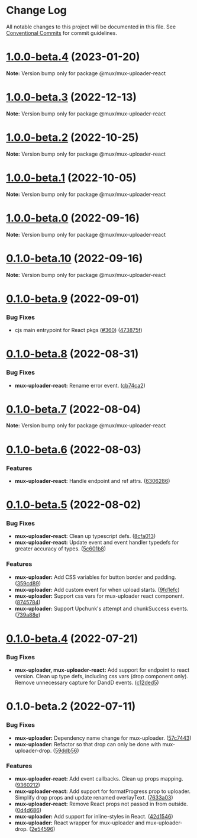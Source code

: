 # Change Log

All notable changes to this project will be documented in this file.
See [Conventional Commits](https://conventionalcommits.org) for commit guidelines.

# [1.0.0-beta.4](https://github.com/muxinc/elements/compare/@mux/mux-uploader-react@1.0.0-beta.3...@mux/mux-uploader-react@1.0.0-beta.4) (2023-01-20)

**Note:** Version bump only for package @mux/mux-uploader-react





# [1.0.0-beta.3](https://github.com/muxinc/elements/compare/@mux/mux-uploader-react@1.0.0-beta.2...@mux/mux-uploader-react@1.0.0-beta.3) (2022-12-13)

**Note:** Version bump only for package @mux/mux-uploader-react





# [1.0.0-beta.2](https://github.com/muxinc/elements/compare/@mux/mux-uploader-react@1.0.0-beta.1...@mux/mux-uploader-react@1.0.0-beta.2) (2022-10-25)

**Note:** Version bump only for package @mux/mux-uploader-react





# [1.0.0-beta.1](https://github.com/muxinc/elements/compare/@mux/mux-uploader-react@1.0.0-beta.0...@mux/mux-uploader-react@1.0.0-beta.1) (2022-10-05)

**Note:** Version bump only for package @mux/mux-uploader-react

# [1.0.0-beta.0](https://github.com/muxinc/elements/compare/@mux/mux-uploader-react@0.1.0-beta.10...@mux/mux-uploader-react@1.0.0-beta.0) (2022-09-16)

**Note:** Version bump only for package @mux/mux-uploader-react

# [0.1.0-beta.10](https://github.com/muxinc/elements/compare/@mux/mux-uploader-react@0.1.0-beta.9...@mux/mux-uploader-react@0.1.0-beta.10) (2022-09-16)

**Note:** Version bump only for package @mux/mux-uploader-react

# [0.1.0-beta.9](https://github.com/muxinc/elements/compare/@mux/mux-uploader-react@0.1.0-beta.8...@mux/mux-uploader-react@0.1.0-beta.9) (2022-09-01)

### Bug Fixes

- cjs main entrypoint for React pkgs ([#360](https://github.com/muxinc/elements/issues/360)) ([473875f](https://github.com/muxinc/elements/commit/473875f4869a6ab9b04b44a90cc52b620a15ac83))

# [0.1.0-beta.8](https://github.com/muxinc/elements/compare/@mux/mux-uploader-react@0.1.0-beta.7...@mux/mux-uploader-react@0.1.0-beta.8) (2022-08-31)

### Bug Fixes

- **mux-uploader-react:** Rename error event. ([cb74ca2](https://github.com/muxinc/elements/commit/cb74ca2528aa051b2f0a10ad5715aaad69cf1ecf))

# [0.1.0-beta.7](https://github.com/muxinc/elements/compare/@mux/mux-uploader-react@0.1.0-beta.6...@mux/mux-uploader-react@0.1.0-beta.7) (2022-08-04)

**Note:** Version bump only for package @mux/mux-uploader-react

# [0.1.0-beta.6](https://github.com/muxinc/elements/compare/@mux/mux-uploader-react@0.1.0-beta.5...@mux/mux-uploader-react@0.1.0-beta.6) (2022-08-03)

### Features

- **mux-uploader-react:** Handle endpoint and ref attrs. ([6306286](https://github.com/muxinc/elements/commit/6306286ec5f07ac3328976bdd44ff6fdd2e10dc9))

# [0.1.0-beta.5](https://github.com/muxinc/elements/compare/@mux/mux-uploader-react@0.1.0-beta.4...@mux/mux-uploader-react@0.1.0-beta.5) (2022-08-02)

### Bug Fixes

- **mux-uploader-react:** Clean up typescript defs. ([8cfa013](https://github.com/muxinc/elements/commit/8cfa013c591c94654c7ffc314cef159bc3c0fff0))
- **mux-uploader-react:** Update event and event handler typedefs for greater accuracy of types. ([5c601b8](https://github.com/muxinc/elements/commit/5c601b8b649a9ff20e046c4ac4aad657ffce4edf))

### Features

- **mux-uploader:** Add CSS variables for button border and padding. ([359cd89](https://github.com/muxinc/elements/commit/359cd89472781fc41e33e95574c0d9c845b1d081))
- **mux-uploader:** Add custom event for when upload starts. ([9fd1efc](https://github.com/muxinc/elements/commit/9fd1efc943bcb60efdb51b455d5b9642af86b920))
- **mux-uploader:** Support css vars for mux-uploader react component. ([8745784](https://github.com/muxinc/elements/commit/87457844f483d695d8f3bfd1da2fddaaa64a96fe))
- **mux-uploader:** Support Upchunk's attempt and chunkSuccess events. ([739a88e](https://github.com/muxinc/elements/commit/739a88e5eda697b8344ef14e3a20b1bef19e1a41))

# [0.1.0-beta.4](https://github.com/muxinc/elements/compare/@mux/mux-uploader-react@0.1.0-beta.2...@mux/mux-uploader-react@0.1.0-beta.4) (2022-07-21)

### Bug Fixes

- **mux-uploader, mux-uploader-react:** Add support for endpoint to react version. Clean up type defs, including css vars (drop component only). Remove unnecessary capture for DandD events. ([c12ded5](https://github.com/muxinc/elements/commit/c12ded5188a3d97d48dc335a98d8537b6fa57443))

# 0.1.0-beta.2 (2022-07-11)

### Bug Fixes

- **mux-uploader:** Dependency name change for mux-uploader. ([57c7443](https://github.com/muxinc/elements/commit/57c7443b88450756176a4138039481c2ea4456b6))
- **mux-uploader:** Refactor so that drop can only be done with mux-uploader-drop. ([59ddb56](https://github.com/muxinc/elements/commit/59ddb56f22a59b8ba8d4f83cab5653097781bd16))

### Features

- **mux-uploader-react:** Add event callbacks. Clean up props mapping. ([9360212](https://github.com/muxinc/elements/commit/936021268d0d0decfd4d724148620691cf117abd))
- **mux-uploader-react:** Add support for formatProgress prop to uploader. Simplify drop props and update renamed overlayText. ([7633a03](https://github.com/muxinc/elements/commit/7633a03cbe526f2dc3b9103a89e84ab35e28d0dc))
- **mux-uploader-react:** Remove React props not passed in from outside. ([0d4d686](https://github.com/muxinc/elements/commit/0d4d686366544f668234e718f5f9f03c35abb5a8))
- **mux-uploader:** Add support for inline-styles in React. ([42d1546](https://github.com/muxinc/elements/commit/42d1546849a1c6756eda7d0edc6cee68bf695c3f))
- **mux-uploader:** React wrapper for mux-uploader and mux-uploader-drop. ([2e54596](https://github.com/muxinc/elements/commit/2e54596995d3ca8ccdd505f846f0622561f7d709))
